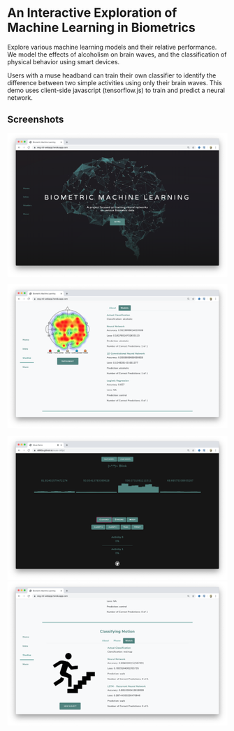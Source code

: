 # An Interactive Exploration of Machine Learning in Biometrics



Explore various machine learning models and their relative performance.   We model the effects of alcoholism on brain waves, and the classification of physical behavior using smart devices.

Users with a muse headband can train their own classifier to identify the difference between two simple activities using only their brain waves. This demo uses client-side javascript (tensorflow.js) to train and predict a neural network.



## Screenshots

![img3](images/img3.png)



![img1](images/img1.png)

![img4](images/img4.png)![img2](images/img2.png)